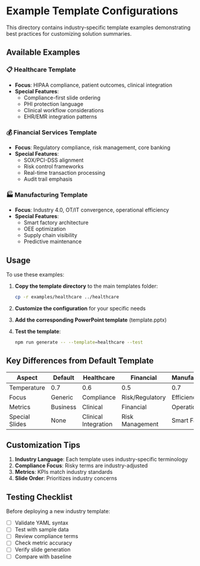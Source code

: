 # Example Template Configurations

This directory contains industry-specific template examples demonstrating best practices for customizing solution summaries.

## Available Examples

### 📋 Healthcare Template
- **Focus**: HIPAA compliance, patient outcomes, clinical integration
- **Special Features**:
  - Compliance-first slide ordering
  - PHI protection language
  - Clinical workflow considerations
  - EHR/EMR integration patterns

### 💰 Financial Services Template
- **Focus**: Regulatory compliance, risk management, core banking
- **Special Features**:
  - SOX/PCI-DSS alignment
  - Risk control frameworks
  - Real-time transaction processing
  - Audit trail emphasis

### 🏭 Manufacturing Template
- **Focus**: Industry 4.0, OT/IT convergence, operational efficiency
- **Special Features**:
  - Smart factory architecture
  - OEE optimization
  - Supply chain visibility
  - Predictive maintenance

## Usage

To use these examples:

1. **Copy the template directory** to the main templates folder:
   ```bash
   cp -r examples/healthcare ../healthcare
   ```

2. **Customize the configuration** for your specific needs

3. **Add the corresponding PowerPoint template** (template.pptx)

4. **Test the template**:
   ```bash
   npm run generate -- --template=healthcare --test
   ```

## Key Differences from Default Template

| Aspect | Default | Healthcare | Financial | Manufacturing |
|--------|---------|------------|-----------|---------------|
| Temperature | 0.7 | 0.6 | 0.5 | 0.7 |
| Focus | Generic | Compliance | Risk/Regulatory | Efficiency |
| Metrics | Business | Clinical | Financial | Operational |
| Special Slides | None | Clinical Integration | Risk Management | Smart Factory |

## Customization Tips

1. **Industry Language**: Each template uses industry-specific terminology
2. **Compliance Focus**: Risky terms are industry-adjusted
3. **Metrics**: KPIs match industry standards
4. **Slide Order**: Prioritizes industry concerns

## Testing Checklist

Before deploying a new industry template:

- [ ] Validate YAML syntax
- [ ] Test with sample data
- [ ] Review compliance terms
- [ ] Check metric accuracy
- [ ] Verify slide generation
- [ ] Compare with baseline